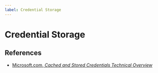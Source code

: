 ```yaml
---
label: Credential Storage
---
```


# Credential Storage

## References

* [Microsoft.com, _Cached and Stored Credentials Technical Overview_](https://learn.microsoft.com/en-us/previous-versions/windows/it-pro/windows-server-2012-r2-and-2012/hh994565(v=ws.11))
